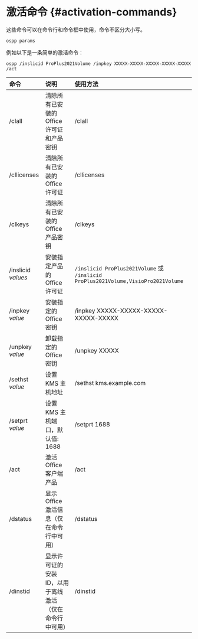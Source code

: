 # 激活命令 {#activation-commands}

这些命令可以在命令行和命令框中使用，命令不区分大小写。

``` batch
ospp params
```

例如以下是一条简单的激活命令：

``` batch
ospp /inslicid ProPlus2021Volume /inpkey XXXXX-XXXXX-XXXXX-XXXXX-XXXXX /act
```

| 命令 | 说明 | 使用方法 |
| :-- | :-- | :-- |
| /clall          | 清除所有已安装的 Office 许可证和产品密钥 | /clall |
| /cllicenses     | 清除所有已安装的 Office 许可证 | /cllicenses |
| /clkeys         | 清除所有已安装的 Office 产品密钥 | /clkeys |
| /inslicid *values* | 安装指定产品的 Office 许可证 | `/inslicid ProPlus2021Volume` 或 `/inslicid ProPlus2021Volume,VisioPro2021Volume` |
| /inpkey *value* | 安装指定的 Office 密钥 | /inpkey XXXXX-XXXXX-XXXXX-XXXXX-XXXXX |
| /unpkey *value* | 卸载指定的 Office 密钥 | /unpkey XXXXX |
| /sethst *value* | 设置 KMS 主机地址 | /sethst kms.example.com |
| /setprt *value* | 设置 KMS 主机端口，默认值: 1688 | /setprt 1688 |
| /act            | 激活 Office 客户端产品 | /act |
| /dstatus        | 显示 Office 激活信息（仅在命令行中可用） | /dstatus |
| /dinstid        | 显示许可证的安装 ID，以用于离线激活（仅在命令行中可用） | /dinstid |

